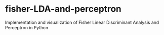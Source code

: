 # fisher-LDA-and-perceptron
Implementation and visualization of Fisher Linear Discriminant Analysis and Perceptron in Python

